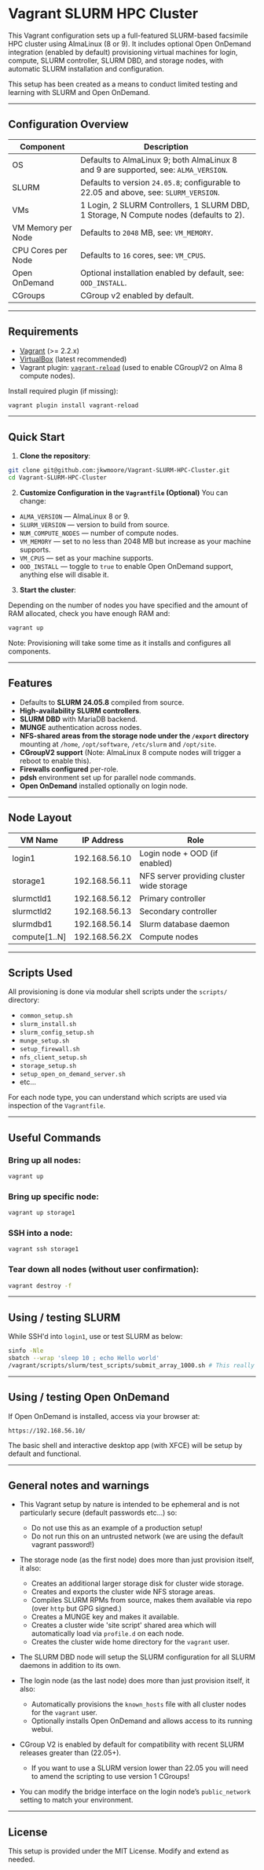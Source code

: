# Vagrant SLURM HPC Cluster

This Vagrant configuration sets up a full-featured SLURM-based facsimile HPC cluster using AlmaLinux (8 or 9). It includes optional Open OnDemand integration (enabled by default) provisioning virtual machines for login, compute, SLURM controller, SLURM DBD, and storage nodes, with automatic SLURM installation and configuration.

This setup has been created as a means to conduct limited testing and learning with SLURM and Open OnDemand.

---

## Configuration Overview

| Component          | Description                                                                                  |
|--------------------|----------------------------------------------------------------------------------------------|
| OS                 | Defaults to AlmaLinux 9; both AlmaLinux 8 and 9 are supported, see: `ALMA_VERSION`.        |
| SLURM              | Defaults to version `24.05.8`; configurable to 22.05 and above, see:  `SLURM_VERSION`.     |
| VMs                | 1 Login, 2 SLURM Controllers, 1 SLURM DBD, 1 Storage, N Compute nodes (defaults to 2).       |
| VM Memory per Node | Defaults to `2048` MB, see:  `VM_MEMORY`.                                                  |
| CPU Cores per Node | Defaults to `16` cores, see:  `VM_CPUS`.                                                   |
| Open OnDemand      | Optional installation enabled by default, see: `OOD_INSTALL`.                              |
| CGroups            | CGroup v2 enabled by default.                                                                |

---

## Requirements

- [Vagrant](https://www.vagrantup.com/) (>= 2.2.x)
- [VirtualBox](https://www.virtualbox.org/) (latest recommended)
- Vagrant plugin: [`vagrant-reload`](https://github.com/aidanns/vagrant-reload) (used to enable CGroupV2 on Alma 8 compute nodes).

Install required plugin (if missing):

```bash
vagrant plugin install vagrant-reload
````

---

## Quick Start

1. **Clone the repository**:

```bash
git clone git@github.com:jkwmoore/Vagrant-SLURM-HPC-Cluster.git
cd Vagrant-SLURM-HPC-Cluster
```

2. **Customize Configuration in the `Vagrantfile` (Optional)**
   You can change:

* `ALMA_VERSION` — AlmaLinux 8 or 9.
* `SLURM_VERSION` — version to build from source.
* `NUM_COMPUTE_NODES` — number of compute nodes.
* `VM_MEMORY` — set to no less than 2048 MB but increase as your machine supports.
* `VM_CPUS` — set as your machine supports.
* `OOD_INSTALL` — toggle to `true` to enable Open OnDemand support, anything else will disable it.

3. **Start the cluster**:

Depending on the number of nodes you have specified and the amount of RAM allocated, check you have enough RAM and:

```bash
vagrant up
```

Note: Provisioning will take some time as it installs and configures all components.

---

## Features

* Defaults to **SLURM 24.05.8** compiled from source.
* **High-availability SLURM controllers**.
* **SLURM DBD** with MariaDB backend.
* **MUNGE** authentication across nodes.
* **NFS-shared areas from the storage node under the `/export` directory** mounting at `/home`, `/opt/software`, `/etc/slurm` and `/opt/site`.
* **CGroupV2 support** (Note: AlmaLinux 8 compute nodes will trigger a reboot to enable this).
* **Firewalls configured** per-role.
* **pdsh** environment set up for parallel node commands.
* **Open OnDemand** installed optionally on login node.

---

## Node Layout

| VM Name        | IP Address    | Role                                      |
| -------------- | ------------- | ----------------------------------------- |
| login1         | 192.168.56.10 | Login node + OOD (if enabled)             |
| storage1       | 192.168.56.11 | NFS server providing cluster wide storage |
| slurmctld1     | 192.168.56.12 | Primary controller                        |
| slurmctld2     | 192.168.56.13 | Secondary controller                      |
| slurmdbd1      | 192.168.56.14 | Slurm database daemon                     |
| compute\[1..N] | 192.168.56.2X | Compute nodes                             |

---

## Scripts Used

All provisioning is done via modular shell scripts under the `scripts/` directory:

* `common_setup.sh`
* `slurm_install.sh`
* `slurm_config_setup.sh`
* `munge_setup.sh`
* `setup_firewall.sh`
* `nfs_client_setup.sh`
* `storage_setup.sh`
* `setup_open_on_demand_server.sh`
* etc...

For each node type, you can understand which scripts are used via inspection of the `Vagrantfile`.

---

## Useful Commands

### Bring up all nodes:

```bash
vagrant up
```

### Bring up specific node:

```bash
vagrant up storage1
```

### SSH into a node:

```bash
vagrant ssh storage1
```

### Tear down all nodes (without user confirmation):

```bash
vagrant destroy -f
```

---

## Using / testing SLURM

While SSH'd into `login1`, use or test SLURM as below:

```bash
sinfo -Nle
sbatch --wrap 'sleep 10 ; echo Hello world'
/vagrant/scripts/slurm/test_scripts/submit_array_1000.sh # This really will submit 1000 jobs as a job array.
```

---

## Using / testing Open OnDemand

If Open OnDemand is installed, access via your browser at:

```
https://192.168.56.10/
```

The basic shell and interactive desktop app (with XFCE) will be setup by default and functional.

---

## General notes and warnings

* This Vagrant setup by nature is intended to be ephemeral and is not particularly secure (default passwords etc...) so:
  * Do not use this as an example of a production setup!
  * Do not run this on an untrusted network (we are using the default vagrant password!)

  
* The storage node (as the first node) does more than just provision itself, it also:
  * Creates an additional larger storage disk for cluster wide storage.
  * Creates and exports the cluster wide NFS storage areas.
  * Compiles SLURM RPMs from source, makes them available via repo (over `http` but GPG signed.)
  * Creates a MUNGE key and makes it available.
  * Creates a cluster wide 'site script' shared area which will automatically load via `profile.d` on each node.
  * Creates the cluster wide home directory for the `vagrant` user.


* The SLURM DBD node will setup the SLURM configuration for all SLURM daemons in addition to its own.


* The login node (as the last node) does more than just provision itself, it also:
  * Automatically provisions the `known_hosts` file with all cluster nodes for the `vagrant` user.
  * Optionally installs Open OnDemand and allows access to its running webui.


* CGroup V2 is enabled by default for compatibility with recent SLURM releases greater than (22.05+).
  * If you want to use a SLURM version lower than 22.05 you will need to amend the scripting to use version 1 CGroups!

  
* You can modify the bridge interface on the login node’s `public_network` setting to match your environment.

---

## License

This setup is provided under the MIT License. Modify and extend as needed.